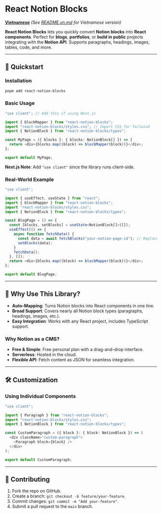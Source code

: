 # React Notion Blocks

**[Vietnamese](#)** *(See [README.vn.md](README.vn.md) for Vietnamese version)*

**React Notion Blocks** lets you quickly convert **Notion blocks** into **React components**. Perfect for **blogs**, **portfolios**, or **build in public** projects integrating with the **Notion API**. Supports paragraphs, headings, images, tables, code, and more.

---

## 🚀 Quickstart

### Installation
```bash
pnpm add react-notion-blocks
```

### Basic Usage
```typescript
"use client"; // Add this if using Next.js

import { blockMapper } from "react-notion-blocks";
import "react-notion-blocks/styles.css"; // Import CSS for Tailwind
import { NotionBlock } from "react-notion-blocks/types";

const MyPage = ({ blocks }: { blocks: NotionBlock[] }) => {
  return <div>{blocks.map((block) => blockMapper(block))}</div>;
};

export default MyPage;
```

**Next.js Note**: Add `"use client"` since the library runs client-side.

### Real-World Example
```typescript
"use client";

import { useEffect, useState } from "react";
import { blockMapper } from "react-notion-blocks";
import "react-notion-blocks/styles.css";
import { NotionBlock } from "react-notion-blocks/types";

const BlogPage = () => {
  const [blocks, setBlocks] = useState<NotionBlock[]>([]);
  useEffect(() => {
    async function fetchData() {
      const data = await fetchBlocks("your-notion-page-id"); // Replace with your Notion API call
      setBlocks(data);
    }
    fetchData();
  }, []);
  return <div>{blocks.map((block) => blockMapper(block))}</div>;
};

export default BlogPage;
```

---

## 🌟 Why Use This Library?

- **Auto-Mapping**: Turns Notion blocks into React components in one line.
- **Broad Support**: Covers nearly all Notion block types (paragraphs, headings, images, etc.).
- **Easy Integration**: Works with any React project, includes TypeScript support.

### Why Notion as a CMS?
- **Free & Simple**: Free personal plan with a drag-and-drop interface.
- **Serverless**: Hosted in the cloud.
- **Flexible API**: Fetch content as JSON for seamless integration.

---

## 🛠️ Customization

### Using Individual Components
```typescript
"use client";

import { Paragraph } from "react-notion-blocks";
import "react-notion-blocks/styles.css";
import { NotionBlock } from "react-notion-blocks/types";

const CustomParagraph = ({ block }: { block: NotionBlock }) => (
  <div className="custom-paragraph">
    <Paragraph block={block} />
  </div>
);

export default CustomParagraph;
```

---

## 🤝 Contributing

1. Fork the repo on GitHub.
2. Create a branch: `git checkout -b feature/your-feature`.
3. Commit changes: `git commit -m "Add your-feature"`.
4. Submit a pull request to the `main` branch.
